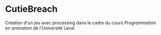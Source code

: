 # CutieBreach

Création d'un jeu avec processing dans le cadre du cours *Programmation en animation* de l'Université Laval.